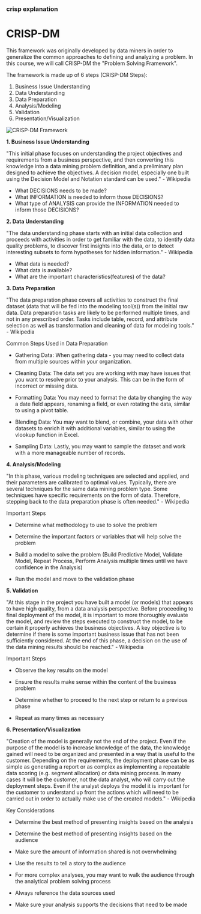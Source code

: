 ### crisp explanation
# CRISP-DM

This framework was originally developed by data miners in order to generalize the common approaches to defining and analyzing a problem. In this course, we will call CRISP-DM the "Problem Solving Framework".

The framework is made up of 6 steps (CRISP-DM Steps):

1. Business Issue Understanding
2. Data Understanding
3. Data Preparation
4. Analysis/Modeling
5. Validation
6. Presentation/Visualization

![CRISP-DM Framework](crisp-dm-framework.jpeg)


**1. Business Issue Understanding**

"This initial phase focuses on understanding the project objectives and requirements from a business perspective, and then converting this knowledge into a data mining problem definition, and a preliminary plan designed to achieve the objectives. A decision model, especially one built using the Decision Model and Notation standard can be used." - Wikipedia

* What DECISIONS needs to be made?
* What INFORMATION is needed to inform those DECISIONS?
* What type of ANALYSIS can provide the INFORMATION needed to inform those DECISIONS?


**2. Data Understanding**

"The data understanding phase starts with an initial data collection and proceeds with activities in order to get familiar with the data, to identify data quality problems, to discover first insights into the data, or to detect interesting subsets to form hypotheses for hidden information." - Wikipedia

* What data is needed?
* What data is available?
* What are the important characteristics(features) of the data?


**3. Data Preparation**

"The data preparation phase covers all activities to construct the final dataset (data that will be fed into the modeling tool(s)) from the initial raw data. Data preparation tasks are likely to be performed multiple times, and not in any prescribed order. Tasks include table, record, and attribute selection as well as transformation and cleaning of data for modeling tools." - Wikipedia

Common Steps Used in Data Preparation

* Gathering Data: When gathering data - you may need to collect data from multiple sources within your organization.

* Cleaning Data: The data set you are working with may have issues that you want to resolve prior to your analysis. This can be in the form of incorrect or missing data.

* Formatting Data: You may need to format the data by changing the way a date field appears, renaming a field, or even rotating the data, similar to using a pivot table.

* Blending Data: You may want to blend, or combine, your data with other datasets to enrich it with additional variables, similar to using the vlookup function in Excel.

* Sampling Data: Lastly, you may want to sample the dataset and work with a more manageable number of records.


**4. Analysis/Modeling**

"In this phase, various modeling techniques are selected and applied, and their parameters are calibrated to optimal values. Typically, there are several techniques for the same data mining problem type. Some techniques have specific requirements on the form of data. Therefore, stepping back to the data preparation phase is often needed." - Wikipedia

Important Steps
* Determine what methodology to use to solve the problem

* Determine the important factors or variables that will help solve the problem

* Build a model to solve the problem (Build Predictive Model, Validate Model, Repeat Process, Perform Analysis multiple times until we have confidence in the Analysis)

* Run the model and move to the validation phase


**5. Validation**

"At this stage in the project you have built a model (or models) that appears to have high quality, from a data analysis perspective. Before proceeding to final deployment of the model, it is important to more thoroughly evaluate the model, and review the steps executed to construct the model, to be certain it properly achieves the business objectives. A key objective is to determine if there is some important business issue that has not been sufficiently considered. At the end of this phase, a decision on the use of the data mining results should be reached." - Wikipedia

Important Steps
* Observe the key results on the model

* Ensure the results make sense within the content of the business problem

* Determine whether to proceed to the next step or return to a previous phase

* Repeat as many times as necessary


**6. Presentation/Visualization**

"Creation of the model is generally not the end of the project. Even if the purpose of the model is to increase knowledge of the data, the knowledge gained will need to be organized and presented in a way that is useful to the customer. Depending on the requirements, the deployment phase can be as simple as generating a report or as complex as implementing a repeatable data scoring (e.g. segment allocation) or data mining process. In many cases it will be the customer, not the data analyst, who will carry out the deployment steps. Even if the analyst deploys the model it is important for the customer to understand up front the actions which will need to be carried out in order to actually make use of the created models." - Wikipedia

Key Considerations
* Determine the best method of presenting insights based on the analysis

* Determine the best method of presenting insights based on the audience

* Make sure the amount of information shared is not overwhelming

* Use the results to tell a story to the audience

* For more complex analyses, you may want to walk the audience through the analytical problem solving process

* Always reference the data sources used

* Make sure your analysis supports the decisions that need to be made


